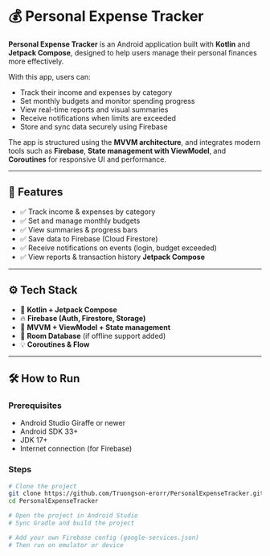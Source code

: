 # 💰 Personal Expense Tracker

**Personal Expense Tracker** is an Android application built with **Kotlin** and **Jetpack Compose**, designed to help users manage their personal finances more effectively.

With this app, users can:

- Track their income and expenses by category
- Set monthly budgets and monitor spending progress
- View real-time reports and visual summaries
- Receive notifications when limits are exceeded
- Store and sync data securely using Firebase

The app is structured using the **MVVM architecture**, and integrates modern tools such as **Firebase**, **State management with ViewModel**, and **Coroutines** for responsive UI and performance.

---

## 📱 Features

- ✅ Track income & expenses by category
- ✅ Set and manage monthly budgets
- ✅ View summaries & progress bars
- ✅ Save data to Firebase (Cloud Firestore)
- ✅ Receive notifications on events (login, budget exceeded)
- ✅ View reports & transaction history
**Jetpack Compose**

---

## ⚙️ Tech Stack

- 🧠 **Kotlin + Jetpack Compose**
- 🔥 **Firebase (Auth, Firestore, Storage)**
- 🧭 **MVVM + ViewModel + State management**
- 💾 **Room Database** (if offline support added)
- 💡 **Coroutines & Flow**

---

## 🛠️ How to Run

### Prerequisites
- Android Studio Giraffe or newer
- Android SDK 33+
- JDK 17+
- Internet connection (for Firebase)

### Steps

```bash
# Clone the project
git clone https://github.com/Truongson-erorr/PersonalExpenseTracker.git
cd PersonalExpenseTracker

# Open the project in Android Studio
# Sync Gradle and build the project

# Add your own Firebase config (google-services.json)
# Then run on emulator or device
